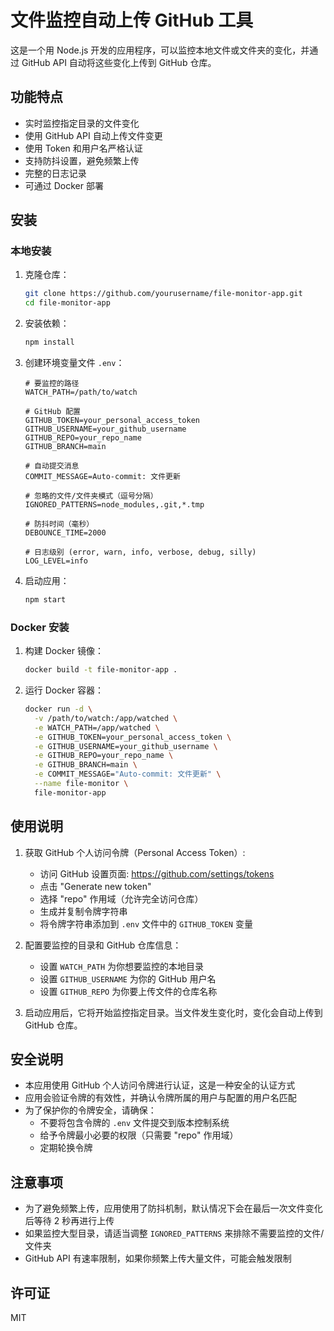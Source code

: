 # 文件监控自动上传 GitHub 工具

这是一个用 Node.js 开发的应用程序，可以监控本地文件或文件夹的变化，并通过 GitHub API 自动将这些变化上传到 GitHub 仓库。

## 功能特点

- 实时监控指定目录的文件变化
- 使用 GitHub API 自动上传文件变更
- 使用 Token 和用户名严格认证
- 支持防抖设置，避免频繁上传
- 完整的日志记录
- 可通过 Docker 部署

## 安装

### 本地安装

1. 克隆仓库：
   ```bash
   git clone https://github.com/yourusername/file-monitor-app.git
   cd file-monitor-app
   ```

2. 安装依赖：
   ```bash
   npm install
   ```

3. 创建环境变量文件 `.env`：
   ```
   # 要监控的路径
   WATCH_PATH=/path/to/watch
   
   # GitHub 配置
   GITHUB_TOKEN=your_personal_access_token
   GITHUB_USERNAME=your_github_username
   GITHUB_REPO=your_repo_name
   GITHUB_BRANCH=main
   
   # 自动提交消息
   COMMIT_MESSAGE=Auto-commit: 文件更新
   
   # 忽略的文件/文件夹模式（逗号分隔）
   IGNORED_PATTERNS=node_modules,.git,*.tmp
   
   # 防抖时间（毫秒）
   DEBOUNCE_TIME=2000
   
   # 日志级别 (error, warn, info, verbose, debug, silly)
   LOG_LEVEL=info
   ```

4. 启动应用：
   ```bash
   npm start
   ```

### Docker 安装

1. 构建 Docker 镜像：
   ```bash
   docker build -t file-monitor-app .
   ```

2. 运行 Docker 容器：
   ```bash
   docker run -d \
     -v /path/to/watch:/app/watched \
     -e WATCH_PATH=/app/watched \
     -e GITHUB_TOKEN=your_personal_access_token \
     -e GITHUB_USERNAME=your_github_username \
     -e GITHUB_REPO=your_repo_name \
     -e GITHUB_BRANCH=main \
     -e COMMIT_MESSAGE="Auto-commit: 文件更新" \
     --name file-monitor \
     file-monitor-app
   ```

## 使用说明

1. 获取 GitHub 个人访问令牌（Personal Access Token）:
   - 访问 GitHub 设置页面: https://github.com/settings/tokens
   - 点击 "Generate new token"
   - 选择 "repo" 作用域（允许完全访问仓库）
   - 生成并复制令牌字符串
   - 将令牌字符串添加到 `.env` 文件中的 `GITHUB_TOKEN` 变量

2. 配置要监控的目录和 GitHub 仓库信息：
   - 设置 `WATCH_PATH` 为你想要监控的本地目录
   - 设置 `GITHUB_USERNAME` 为你的 GitHub 用户名
   - 设置 `GITHUB_REPO` 为你要上传文件的仓库名称

3. 启动应用后，它将开始监控指定目录。当文件发生变化时，变化会自动上传到 GitHub 仓库。

## 安全说明

- 本应用使用 GitHub 个人访问令牌进行认证，这是一种安全的认证方式
- 应用会验证令牌的有效性，并确认令牌所属的用户与配置的用户名匹配
- 为了保护你的令牌安全，请确保：
  - 不要将包含令牌的 `.env` 文件提交到版本控制系统
  - 给予令牌最小必要的权限（只需要 "repo" 作用域）
  - 定期轮换令牌

## 注意事项

- 为了避免频繁上传，应用使用了防抖机制，默认情况下会在最后一次文件变化后等待 2 秒再进行上传
- 如果监控大型目录，请适当调整 `IGNORED_PATTERNS` 来排除不需要监控的文件/文件夹
- GitHub API 有速率限制，如果你频繁上传大量文件，可能会触发限制

## 许可证

MIT 